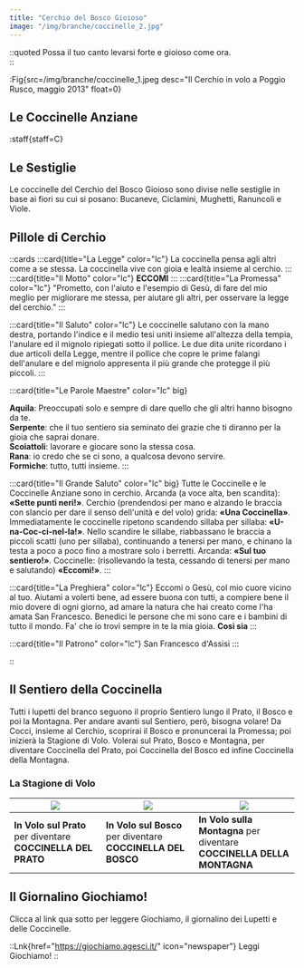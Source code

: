 ```yaml
---
title: "Cerchio del Bosco Gioioso"
image: "/img/branche/coccinelle_2.jpg"
---
```


::quoted
Possa il tuo canto levarsi forte e gioioso come ora.  
::

:Fig{src=/img/branche/coccinelle_1.jpeg desc="Il Cerchio in volo a Poggio Rusco, maggio 2013" float=0}

## Le Coccinelle Anziane

:staff{staff=C}

## Le Sestiglie

Le coccinelle del Cerchio del Bosco Gioioso sono divise nelle sestiglie in base ai fiori su cui si posano: Bucaneve, Ciclamini, Mughetti, Ranuncoli e Viole.

## Pillole di Cerchio

::cards
:::card{title="La Legge" color="lc"}
La coccinella pensa agli altri come a se stessa.
La coccinella vive con gioia e lealtà insieme al cerchio.
:::
:::card{title="Il Motto" color="lc"}
__ECCOMI__
:::
:::card{title="La Promessa" color="lc"}
"Prometto, con l'aiuto e l'esempio di Gesù,
di fare del mio meglio
per migliorare me stessa,
per aiutare gli altri,
per osservare la legge del cerchio."
:::

:::card{title="Il Saluto" color="lc"}
Le coccinelle salutano con la mano destra, portando l'indice e il medio tesi uniti insieme all'altezza della tempia, l'anulare ed il mignolo ripiegati sotto il pollice.
Le due dita unite ricordano i due articoli della Legge, mentre il pollice che copre le prime falangi dell'anulare e del mignolo appresenta il più grande che protegge il più piccoli.
:::

:::card{title="Le Parole Maestre" color="lc" big}

__Aquila__: Preoccupati solo e sempre di dare quello che gli altri hanno bisogno da te.  
__Serpente__: che il tuo sentiero sia seminato dei grazie che ti diranno per la gioia che saprai donare.  
__Scoiattoli__: lavorare e giocare sono la stessa cosa.  
__Rana__: io credo che se ci sono, a qualcosa devono servire.  
__Formiche__: tutto, tutti insieme. 
:::

:::card{title="Il Grande Saluto" color="lc" big}
Tutte le Coccinelle e le Coccinelle Anziane sono in cerchio.
Arcanda (a voce alta, ben scandita): __«Sette punti neri!»__.
Cerchio (prendendosi per mano e alzando le braccia con slancio per dare il senso dell'unità e del volo) grida: __«Una Coccinella»__. Immediatamente le coccinelle ripetono scandendo sillaba per sillaba: __«U-na-Coc-ci-nel-la!»__. Nello scandire le sillabe, riabbassano le braccia a piccoli scatti (uno per sillaba), continuando a tenersi per mano, e chinano la testa a poco a poco fino a mostrare solo i berretti. Arcanda: __«Sul tuo sentiero!»__.
Coccinelle: (risollevando la testa, cessando di tenersi per mano e salutando) __«Eccomi!»__.
:::

:::card{title="La Preghiera" color="lc"}
Eccomi o Gesù,
col mio cuore vicino al tuo.
Aiutami a volerti bene,
ad essere buona con tutti,
a compiere bene il mio dovere di ogni giorno,
ad amare la natura che hai creato
come l'ha amata San Francesco.
Benedici le persone che mi sono care
e i bambini di tutto il mondo.
Fa' che io trovi sempre in te la mia gioia.
__Così sia__
:::

:::card{title="Il Patrono" color="lc"}
San Francesco d'Assisi
:::

::

## Il Sentiero della Coccinella

Tutti i lupetti del branco seguono il proprio Sentiero lungo il Prato, il Bosco e poi la Montagna. Per andare avanti sul Sentiero, però, bisogna volare!
Da Cocci, insieme al Cerchio, scoprirai il Bosco e pronuncerai la Promessa; poi inizierà la Stagione di Volo. Volerai sul Prato, Bosco e Montagna, per diventare Coccinella del Prato, poi Coccinella del Bosco ed infine Coccinella della Montagna.

### La Stagione di Volo

| ![](/img/misc/pp_cocci1.jpg) | ![](/img/misc/pp_cocci2.jpg)  | ![](/img/misc/pp_cocci3.jpg)
|-|-|-|
**In Volo sul Prato** per diventare **COCCINELLA DEL PRATO** | **In Volo sul Bosco** per diventare **COCCINELLA DEL BOSCO** | **In Volo sulla Montagna** per diventare **COCCINELLA DELLA MONTAGNA** |

## Il Giornalino Giochiamo!

Clicca al link qua sotto per leggere Giochiamo, il giornalino dei Lupetti e delle Coccinelle. 

::Lnk{href="https://giochiamo.agesci.it/" icon="newspaper"}
Leggi Giochiamo!
::

